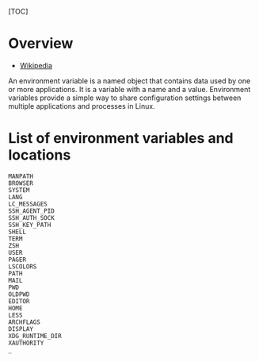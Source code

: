 [TOC]

# Overview
- [Wikipedia](https://en.wikipedia.org/wiki/Environment_variable)

An environment variable is a  named object that contains data used by one or more applications. It is a variable with a name and a value. Environment variables provide a simple way to share configuration settings between multiple applications and processes in Linux.

# List of environment variables and locations
	MANPATH
	BROWSER
	SYSTEM
	LANG
	LC_MESSAGES
	SSH_AGENT_PID
	SSH_AUTH_SOCK
	SSH_KEY_PATH
	SHELL
	TERM
	ZSH
	USER
	PAGER
	LSCOLORS
	PATH
	MAIL
	PWD
	OLDPWD
	EDITOR
	HOME
	LESS
	ARCHFLAGS
	DISPLAY
	XDG_RUNTIME_DIR
	XAUTHORITY
	_
